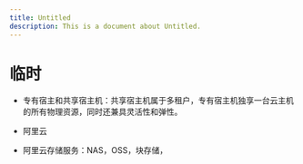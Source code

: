 ```yaml
---
title: Untitled
description: This is a document about Untitled.
---
```


# 临时

- 专有宿主和共享宿主机：共享宿主机属于多租户，专有宿主机独享一台云主机的所有物理资源，同时还兼具灵活性和弹性。

- 阿里云
- 阿里云存储服务：NAS，OSS，块存储，
